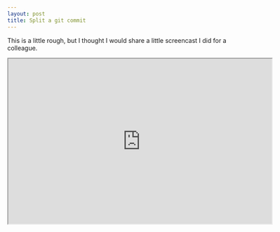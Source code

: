 ```yaml
---
layout: post
title: Split a git commit
---
```


This is a little rough, but I thought I would share a little screencast I did for a colleague.

<div class="flex-video widescreen vimeo">
  <iframe src="http://player.vimeo.com/video/20795794?title=0&amp;byline=0&amp;portrait=0&amp;color=dd4499" width="601" height="376">  </iframe>
</div>
